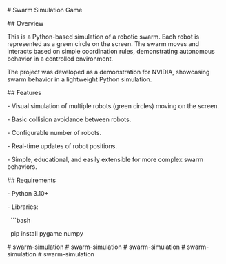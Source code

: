 \# Swarm Simulation Game



\## Overview

This is a Python-based simulation of a robotic swarm. Each robot is represented as a green circle on the screen. The swarm moves and interacts based on simple coordination rules, demonstrating autonomous behavior in a controlled environment.



The project was developed as a demonstration for NVIDIA, showcasing swarm behavior in a lightweight Python simulation.



\## Features

\- Visual simulation of multiple robots (green circles) moving on the screen.

\- Basic collision avoidance between robots.

\- Configurable number of robots.

\- Real-time updates of robot positions.

\- Simple, educational, and easily extensible for more complex swarm behaviors.



\## Requirements

\- Python 3.10+

\- Libraries:

&nbsp; ```bash

&nbsp; pip install pygame numpy



#   s w a r m - s i m u l a t i o n  
 #   s w a r m - s i m u l a t i o n  
 #   s w a r m - s i m u l a t i o n  
 #   s w a r m - s i m u l a t i o n  
 #   s w a r m - s i m u l a t i o n  
 